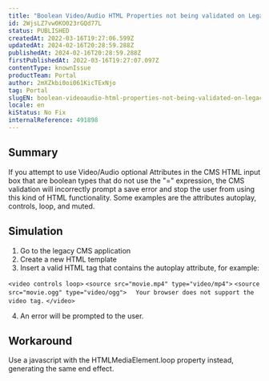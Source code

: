 ```yaml
---
title: "Boolean Video/Audio HTML Properties not being validated on Legacy CMS"
id: 2WjsLZ7vw0KO023rGQd77L
status: PUBLISHED
createdAt: 2022-03-16T19:27:06.599Z
updatedAt: 2024-02-16T20:28:59.288Z
publishedAt: 2024-02-16T20:28:59.288Z
firstPublishedAt: 2022-03-16T19:27:07.097Z
contentType: knownIssue
productTeam: Portal
author: 2mXZkbi0oi061KicTExNjo
tag: Portal
slugEN: boolean-videoaudio-html-properties-not-being-validated-on-legacy-cms
locale: en
kiStatus: No Fix
internalReference: 491898
---
```


## Summary



If you attempt to use Video/Audio optional Attributes in the CMS HTML input box that are boolean types that do not use the "=" expression, the CMS validation will incorrectly prompt a save error and stop the user from using this kind of HTML functionality. Some examples are the attributes autoplay, controls, loop, and muted.



## Simulation


1) Go to the legacy CMS application
2) Create a new HTML template
3) Insert a valid HTML tag that contains the autoplay attribute, for example:

`<video controls loop>`
`<source src="movie.mp4" type="video/mp4">`
`<source src="movie.ogg" type="video/ogg">`
`  Your browser does not support the video tag.`
`</video>`

4) An error will be prompted to the user.




## Workaround


Use a javascript with the HTMLMediaElement.loop property instead, generating the same end effect.

